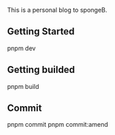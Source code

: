 This is a personal blog to spongeB.

## Getting Started

pnpm dev

## Getting builded

pnpm build

## Commit

pnpm commit
pnpm commit:amend
